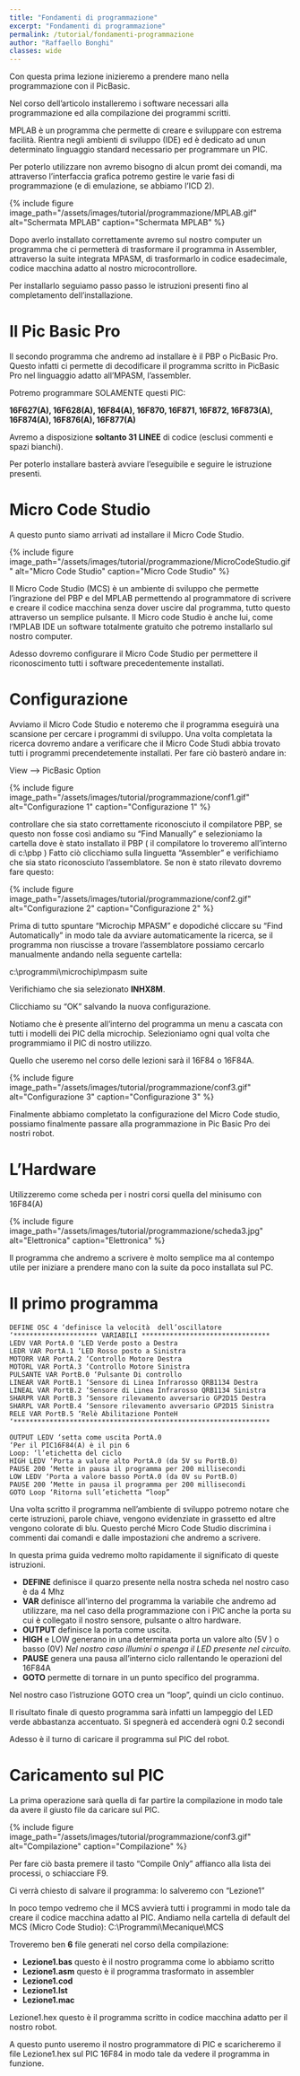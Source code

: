 ```yaml
---
title: "Fondamenti di programmazione"
excerpt: "Fondamenti di programmazione"
permalink: /tutorial/fondamenti-programmazione
author: "Raffaello Bonghi"
classes: wide
---
```


Con questa prima lezione inizieremo a prendere mano nella programmazione con il PicBasic.

Nel corso dell’articolo installeremo i software necessari alla programmazione ed alla compilazione dei programmi scritti.

MPLAB è un programma che permette di creare e sviluppare con estrema facilità. Rientra negli ambienti di sviluppo (IDE) ed è dedicato ad unun determinato linguaggio standard necessario per programmare un PIC.

Per poterlo utilizzare non avremo bisogno di alcun promt dei comandi, ma attraverso l’interfaccia grafica potremo gestire le varie fasi di programmazione (e di emulazione, se abbiamo l’ICD 2).

{% include figure image_path="/assets/images/tutorial/programmazione/MPLAB.gif" alt="Schermata MPLAB" caption="Schermata MPLAB" %}

Dopo averlo installato correttamente avremo sul nostro computer un programma che ci permetterà di trasformare il programma in Assembler, attraverso la suite integrata MPASM, di trasformarlo in codice esadecimale, codice macchina adatto al nostro microcontrollore.

Per installarlo seguiamo passo passo le istruzioni presenti fino al completamento dell’installazione.

# Il Pic Basic Pro

Il secondo programma che andremo ad installare è il PBP o PicBasic Pro. Questo infatti ci permette di decodificare il programma scritto in PicBasic Pro nel linguaggio adatto all’MPASM, l’assembler.

Potremo programmare SOLAMENTE questi PIC:

**16F627(A), 16F628(A), 16F84(A), 16F870, 16F871, 16F872, 16F873(A), 16F874(A), 16F876(A), 16F877(A)**

Avremo a disposizione **soltanto 31 LINEE** di codice (esclusi commenti e spazi bianchi).

Per poterlo installare basterà avviare l’eseguibile e seguire le istruzione presenti.

# Micro Code Studio

A questo punto siamo arrivati ad installare il Micro Code Studio.

{% include figure image_path="/assets/images/tutorial/programmazione/MicroCodeStudio.gif" alt="Micro Code Studio" caption="Micro Code Studio" %}

Il Micro Code Studio (MCS) è un ambiente di sviluppo che permette l’ingrazione del PBP e del MPLAB permettendo al programmatore di scrivere e creare il codice macchina senza dover uscire dal programma, tutto questo attraverso un semplice pulsante.
Il Micro code Studio è anche lui, come l’MPLAB IDE un software totalmente gratuito che potremo installarlo sul nostro computer.

Adesso dovremo configurare il Micro Code Studio per permettere il riconoscimento tutti i software precedentemente installati.

# Configurazione

Avviamo il Micro Code Studio e noteremo che il programma eseguirà una scansione per cercare i programmi di sviluppo. Una volta completata la ricerca dovremo andare a verificare che il Micro Code Studi abbia trovato tutti i programmi precendetemente installati.
Per fare ciò basterò andare in:

View –>  PicBasic Option

{% include figure image_path="/assets/images/tutorial/programmazione/conf1.gif" alt="Configurazione 1" caption="Configurazione 1" %}

controllare che sia stato correttamente riconosciuto il compilatore PBP, se questo non fosse così andiamo su “Find Manually” e selezioniamo la cartella dove è stato installato il PBP ( il compilatore lo troveremo all’interno di c:\pbp )
Fatto ciò clicchiamo sulla linguetta “Assembler” e verifichiamo che sia stato riconosciuto l’assemblatore.
Se non è stato rilevato dovremo fare questo:

{% include figure image_path="/assets/images/tutorial/programmazione/conf2.gif" alt="Configurazione 2" caption="Configurazione 2" %}

Prima di tutto spuntare “Microchip MPASM” e dopodiché cliccare su “Find Automatically” in modo tale da avviare automaticamente la ricerca, se il programma non riuscisse a trovare l’assemblatore possiamo cercarlo manualmente andando nella seguente cartella:

c:\programmi\microchip\mpasm suite

Verifichiamo che sia selezionato **INHX8M**.

Clicchiamo su “OK” salvando la nuova configurazione.

Notiamo che è presente all’interno del programma un menu a cascata con tutti i modelli dei PIC della microchip. Selezioniamo ogni qual volta che programmiamo il PIC di nostro utilizzo.

Quello che useremo nel corso delle lezioni sarà il 16F84 o 16F84A.

{% include figure image_path="/assets/images/tutorial/programmazione/conf3.gif" alt="Configurazione 3" caption="Configurazione 3" %}

Finalmente abbiamo completato la configurazione del Micro Code studio, possiamo finalmente passare alla programmazione in Pic Basic Pro dei nostri robot.

# L’Hardware

Utilizzeremo come scheda per i nostri corsi quella del minisumo con 16F84(A)

{% include figure image_path="/assets/images/tutorial/programmazione/scheda3.jpg" alt="Elettronica" caption="Elettronica" %}

Il programma che andremo a scrivere è molto semplice ma al contempo utile per iniziare a prendere mano con la suite da poco installata sul PC.

# Il primo programma

```basic
DEFINE OSC 4 ‘definisce la velocità  dell’oscillatore
‘********************* VARIABILI ********************************
LEDV VAR PortA.0 ‘LED Verde posto a Destra
LEDR VAR PortA.1 ‘LED Rosso posto a Sinistra
MOTORR VAR PortA.2 ‘Controllo Motore Destra
MOTORL VAR PortA.3 ‘Controllo Motore Sinistra
PULSANTE VAR PortB.0 ‘Pulsante Di controllo
LINEAR VAR PortB.1 ‘Sensore di Linea Infrarosso QRB1134 Destra
LINEAL VAR PortB.2 ‘Sensore di Linea Infrarosso QRB1134 Sinistra
SHARPR VAR PortB.3 ‘Sensore rilevamento avversario GP2D15 Destra
SHARPL VAR PortB.4 ‘Sensore rilevamento avversario GP2D15 Sinistra
RELE VAR PortB.5 ‘Relè Abilitazione PonteH
‘****************************************************************

OUTPUT LEDV ‘setta come uscita PortA.0
‘Per il PIC16F84(A) è il pin 6
Loop: ‘l’etichetta del ciclo
HIGH LEDV ‘Porta a valore alto PortA.0 (da 5V su PortB.0)
PAUSE 200 ‘Mette in pausa il programma per 200 millisecondi
LOW LEDV ‘Porta a valore basso PortA.0 (da 0V su PortB.0)
PAUSE 200 ‘Mette in pausa il programma per 200 millisecondi
GOTO Loop ‘Ritorna sull’etichetta “loop”
```

Una volta scritto il programma nell’ambiente di sviluppo potremo notare che certe istruzioni, parole chiave, vengono evidenziate in grassetto ed altre vengono colorate di blu.
Questo perché Micro Code Studio discrimina i commenti dai comandi e dalle impostazioni che andremo a scrivere.

In questa prima guida vedremo molto rapidamente il significato di queste istruzioni.

* **DEFINE** definisce il quarzo presente nella nostra scheda nel nostro caso è da 4 Mhz
* **VAR** definisce all’interno del programma la variabile che andremo ad utilizzare, ma nel caso della programmazione con i PIC anche la porta su cui è collegato il nostro sensore, pulsante o altro hardware.
* **OUTPUT** definisce la porta come uscita.
* **HIGH** e LOW generano in una determinata porta un valore alto (5V ) o basso (0V) *Nel nostro caso illumini o spenga il LED presente nel circuito.*
* **PAUSE** genera una pausa all’interno ciclo rallentando le operazioni del 16F84A
* **GOTO** permette di tornare in un punto specifico del programma.
  
Nel nostro caso l’istruzione GOTO crea un “loop”, quindi un ciclo continuo.

Il risultato finale di questo programma sarà infatti un lampeggio del LED verde abbastanza accentuato.
Si spegnerà ed accenderà ogni 0.2 secondi

Adesso è il turno di caricare il programma sul PIC del robot.

# Caricamento sul PIC

La prima operazione sarà quella di far partire la compilazione in modo tale da avere il giusto file da caricare sul PIC.

{% include figure image_path="/assets/images/tutorial/programmazione/conf3.gif" alt="Compilazione" caption="Compilazione" %}

Per fare ciò basta premere il tasto “Compile Only” affianco alla lista dei processi, o schiacciare F9.

Ci verrà chiesto di salvare il programma: lo salveremo con “Lezione1”

In poco tempo vedremo che il MCS avvierà tutti i programmi in modo tale da creare il codice macchina adatto al PIC.
Andiamo nella cartella di default del MCS (Micro Code Studio): C:\Programmi\Mecanique\MCS

Troveremo ben **6** file generati nel corso della compilazione:

* **Lezione1.bas** questo è il nostro programma come lo abbiamo scritto
* **Lezione1.asm** questo è il programma trasformato in assembler
* **Lezione1.cod**
* **Lezione1.lst**
* **Lezione1.mac**

Lezione1.hex questo è il programma scritto in codice macchina adatto per il nostro robot.

A questo punto useremo il nostro programmatore di PIC e scaricheremo il file Lezione1.hex sul PIC 16F84 in modo tale da vedere il programma in funzione.